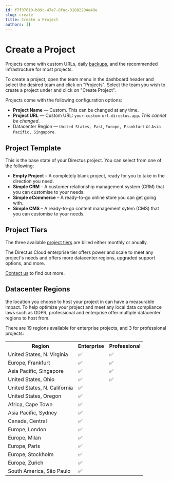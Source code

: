 ```yaml
---
id: f7f37610-b89c-47e7-8fac-31802204e48e
slug: create
title: Create a Project
authors: []
---
```

# Create a Project

Projects come with custom URLs, daily [backups](/cloud/projects/backups), and the recommended infrastructure for most projects.

To create a project, open the team menu in the dashboard header and select the desired team and click on "Projects". Select the team you wish to create a project under and click on "Create Project". 

Projects come with the following configuration options:

- **Project Name** — Custom. This can be changed at any time.
- **Project URL** — Custom URL: `your-custom-url.directus.app`. _This cannot be changed_.
- Datacenter Region — `United States, East`, `Europe, Frankfurt` or
  `Asia Pacific, Singapore`.

## Project Template

<!--TODO: Image of template selector-->

This is the base state of your Directus project. You can select from one of the following:

- **Empty Project** – A completely blank project, ready for you to take in the direction you need.
- **Simple CRM** – A customer relationship management system (CRM) that you can customise to your needs.
- **Simple eCommerce** – A ready-to-go online store you can get going with.
- **Simple CMS** – A ready-to-go content management sytem (CMS) that you can customise to your needs.

## Project Tiers

The three available [project tiers](/cloud/introduction) are billed either monthly or anually.

The Directus Cloud enterprise tier offers power and scale to meet any project's needs and offers more datacenter regions, upgraded support options, and more.

[Contact us](https://directus.io/contact) to find out more.

## Datacenter Regions 

the location you choose to host your project in can have a measurable impact. To help optimize your project and meet any local data compliance laws such as GDPR, professional and enterprise offer multiple datacenter regions to host from.

There are 19 regions available for enterprise projects, and 3 for professional projects:

<table>
  <tr>
    <th>Region</th>
    <th>Enterprise</th>
    <th>Professional</th>
  </tr>
  <tr>
    <td>United States, N. Virginia</td>
    <td>✅</td>
    <td>✅</td>
  </tr>
  <tr>
    <td>Europe, Frankfurt</td>
    <td>✅</td>
    <td>✅</td>
  </tr>
  <tr>
    <td>Asia Pacific, Singapore</td>
    <td>✅</td>
    <td>✅</td>
  </tr>
  <tr>
    <td>United States, Ohio</td>
    <td>✅</td>
    <td>✅</td>
  </tr>
  <tr>
    <td>United States, N. California</td>
    <td>✅</td>
    <td></td>
  </tr>
  <tr>
    <td>United States, Oregon</td>
    <td>✅</td>
    <td></td>
  </tr>
  <tr>
    <td>Africa, Cape Town</td>
    <td>✅</td>
    <td></td>
  </tr>
  <tr>
    <td>Asia Pacific, Sydney</td>
    <td>✅</td>
    <td></td>
  </tr>
  <tr>
    <td>Canada, Central</td>
    <td>✅</td>
    <td></td>
  </tr>
  <tr>
    <td>Europe, London</td>
    <td>✅</td>
    <td></td>
  </tr>
  <tr>
    <td>Europe, Milan</td>
    <td>✅</td>
    <td></td>
  </tr>
  <tr>
    <td>Europe, Paris</td>
    <td>✅</td>
    <td></td>
  </tr>
  <tr>
    <td>Europe, Stockholm</td>
    <td>✅</td>
    <td></td>
  </tr>
  <tr>
    <td>Europe, Zurich</td>
    <td>✅</td>
    <td></td>
  </tr>
  <tr>
    <td>South America, São Paulo</td>
    <td>✅</td>
    <td></td>
  </tr>
</table>

